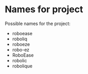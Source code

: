 # Names for project

Possible names for the project:

- roboease
- roboliq
- roboeze
- robo-ez
- RoboEase
- robolic
- robolique
